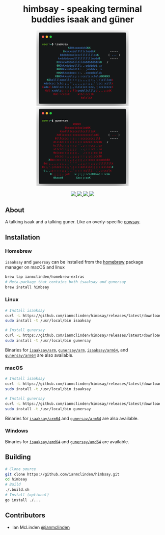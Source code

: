 
<h1 align="center">himbsay - speaking terminal buddies isaak and güner</h1>

<p align="center">
    <span><img alt="isaaksay" src="https://raw.githubusercontent.com/ianmclinden/himbsay/main/.public/isaaksay.png" width="300"/><img alt="gunersay" src="https://raw.githubusercontent.com/ianmclinden/himbsay/main/.public/gunersay.png" width="300"/>
    </span>
</p>

<p align="center">
    <a href="https://github.com/ianmclinden/himbsay/actions/workflows/test.yml?query=branch%3Amain+" title="Build status">
        <img src="https://github.com/ianmclinden/himbsay/actions/workflows/test.yml/badge.svg?branch=main">
    </a>
    <a href="https://github.com/ianmclinden/himbsay/releases/latest" title="GitHub release">
        <img src="https://img.shields.io/github/release/ianmclinden/himbsay.svg">
    </a>
    <a href="https://godoc.org/github.com/ianmclinden/himbsay" title="GoDoc">
        <img src="https://godoc.org/github.com/ianmclinden/himbsay?status.svg">
    </a>
    <a href="https://opensource.org/licenses/MIT" title="License: MIT">
        <img src="https://img.shields.io/badge/License-MIT-blue.svg">
    </a>
</>

## About

A talking isaak and a talking guner. Like an overly-specific [cowsay](https://github.com/tnalpgge/rank-amateur-cowsay).


## Installation

### Homebrew

`isaaksay` and `gunersay` can be installed from the [homebrew](https://brew.sh/) package manager on macOS and linux

```sh
brew tap ianmclinden/homebrew-extras
# Meta-package that contains both isaaksay and gunersay
brew install himbsay
```

### Linux
```sh
# Install isaaksay
curl -L https://github.com/ianmclinden/himbsay/releases/latest/download/gunersay_isaaksay_amd64.tar.gz | tar zx
sudo install -t /usr/local/bin isaaksay
```
```sh
# Install gunersay
curl -L https://github.com/ianmclinden/himbsay/releases/latest/download/gunersay_linux_amd64.tar.gz | tar zx
sudo install -t /usr/local/bin gunersay
```

Binaries for [`isaaksay/arm`](https://github.com/ianmclinden/himbsay/releases/latest/download/isaaksay_linux_arm.tar.gz), [`gunersay/arm`](https://github.com/ianmclinden/himbsay/releases/latest/download/gunersay_linux_arm.tar.gz), [`isaaksay/arm64`](https://github.com/ianmclinden/himbsay/releases/latest/download/isaaksay_linux_arm64.tar.gz), and [`gunersay/arm64`](https://github.com/ianmclinden/himbsay/releases/latest/download/gunersay_linux_arm64.tar.gz) are also available.

### macOS
```sh
# Install isaaksay
curl -L https://github.com/ianmclinden/himbsay/releases/latest/download/isaaksay_darwin_amd64.tar.gz | tar zx
sudo install -t /usr/local/bin isaaksay
```
```sh
# Install gunersay
curl -L https://github.com/ianmclinden/himbsay/releases/latest/download/gunersay_darwin_amd64.tar.gz | tar zx
sudo install -t /usr/local/bin gunersay
```

Binaries for [`isaaksay/arm64`](https://github.com/ianmclinden/himbsay/releases/latest/download/isaaksay_darwin_arm64.tar.gz) and [`gunersay/arm64`](https://github.com/ianmclinden/himbsay/releases/latest/download/gunersay_darwin_arm64.tar.gz) are also available.

### Windows

Binaries for [`isaaksay/amd64`](https://github.com/ianmclinden/himbsay/releases/latest/download/isaaksay_windows_amd64.tar.gz) and [`gunersay/amd64`](https://github.com/ianmclinden/himbsay/releases/latest/download/gunersay_windows_amd64.tar.gz) are available.


## Building

```sh
# Clone source
git clone https://github.com/ianmclinden/himbsay.git
cd himbsay
# Build
./.build.sh
# Install (optional)
go install ./...
```

## Contributors
- Ian McLinden [@ianmclinden](https://github.com/ianmclinden)